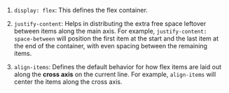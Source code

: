 

1. `display: flex`: This defines the flex container.

2. `justify-content`: Helps in distributing the extra free space leftover between items along the main axis. For example, `justify-content: space-between` will position the first item at the start and the last item at the end of the container, with even spacing between the remaining items.

3. `align-items`: Defines the default behavior for how flex items are laid out along the **cross axis** on the current line. For example, `align-items` will center the items along the cross axis.
